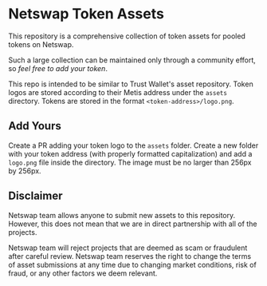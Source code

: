 # Netswap Token Assets

This repository is a comprehensive collection of token assets for pooled tokens on Netswap.

Such a large collection can be maintained only through a community effort, so _feel free to add your token_.

This repo is intended to be similar to Trust Wallet's asset repository. Token logos are stored according to their Metis address under the `assets` directory. Tokens are stored in the format `<token-address>/logo.png`.

## Add Yours
Create a PR adding your token logo to the `assets` folder. Create a new folder with your token address (with properly formatted capitalization) and add a `logo.png` file inside the directory. The image must be no larger than 256px by 256px.

## Disclaimer
Netswap team allows anyone to submit new assets to this repository. However, this does not mean that we are in direct partnership with all of the projects.

Netswap team will reject projects that are deemed as scam or fraudulent after careful review. Netswap team reserves the right to change the terms of asset submissions at any time due to changing market conditions, risk of fraud, or any other factors we deem relevant.
